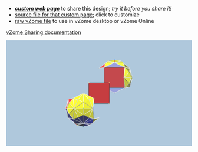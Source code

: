
 - [***custom web page***][post] to share this design; *try it before you share it!*
 - [source file for that custom page][source]; click to customize
 - [raw vZome file][raw] to use in vZome desktop or vZome Online

[vZome Sharing documentation](https://vzome.github.io/vzome/sharing.html#how-it-works)

![Image](<Platonics-Cube.png>)


[post]: <https://ThynStyx.github.io/vzome-sharing/2022/04/30/Platonics-Cube-22-22-16.html>
[source]: <https://github.com/ThynStyx/vzome-sharing/edit/main/_posts/2022-04-30-Platonics-Cube-22-22-16.md>
[raw]: <https://raw.githubusercontent.com/ThynStyx/vzome-sharing/main/2022/04/30/22-22-16-Platonics-Cube/Platonics-Cube.vZome>